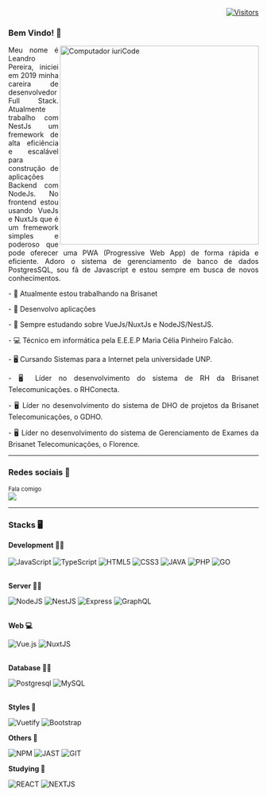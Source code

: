 <div align="right">

[![Visitors](https://komarev.com/ghpvc/?username=josimar16&label=Profile%20views&color=0e75b6&style=flat)](https://github.com/Josimar16)

</div>

### Bem Vindo! 👋
<img src="https://raw.githubusercontent.com/MicaelliMedeiros/micaellimedeiros/master/image/computer-illustration.png" min-width="400px" max-width="400px" width="400px" align="right" alt="Computador iuriCode">
<p align="justify">
  Meu nome é Leandro Pereira, iniciei em 2019 minha careira de desenvolvedor Full Stack. Atualmente trabalho com NestJs um fremework de alta eficiência e escalável para construção de aplicações Backend com NodeJs. No frontend estou usando VueJs e NuxtJs que é um fremework simples e poderoso que pode oferecer uma PWA (Progressive Web App) de forma rápida e eficiente. Adoro o sistema de gerenciamento de banco de dados PostgresSQL, sou fã de Javascript e estou sempre em busca de novos conhecimentos.
</p>
<p align="justify">
   - 🔭 Atualmente estou trabalhando na Brisanet
</p>
<p align="justify">
   - 🔭 Desenvolvo aplicações 
</p>
<p align="justify">
   - 🌱 Sempre estudando sobre VueJs/NuxtJs e NodeJS/NestJS.
</p>
<p align="justify">
   - 💻 Técnico em informática pela E.E.E.P Maria Célia Pinheiro Falcão. 
</p>
<p align="justify">
   - 🖥 Cursando Sistemas para a Internet pela universidade UNP.
</p>
<p align="justify">
   - 🖥 Líder no desenvolvimento do sistema de RH da Brisanet Telecomunicações. o RHConecta.
</p>
<p align="justify">
   - 🖥 Líder no desenvolvimento do sistema de DHO de projetos da Brisanet Telecomunicações, o GDHO.
</p>
<p align="justify">
   - 🖥 Líder no desenvolvimento do sistema de Gerenciamento de Exames  da Brisanet Telecomunicações, o Florence.
</p>

---- 
### Redes sociais 🔌
<sub>Fala comigo <br>
[<img src="https://img.shields.io/badge/Gmail-red?&style=for-the-badge&logo=Gmail&logoColor=white&theme=dark&link=mailto:leandro.p.n96@gmail.com">](mailto:leandro.p.n96@gmail.com)   
</sub>

----

### Stacks 🖥

<p align="justify">
  
<div>
  <strong> Development 👨‍💻 </strong>
  
  <br />
  <br />

  <img alt="JavaScript" src="https://img.shields.io/badge/javascript%20-%23323330.svg?&style=for-the-badge&logo=javascript&logoColor=%23F7DF1E"/>
  <img alt="TypeScript" src="https://img.shields.io/badge/typescript%20-%23007ACC.svg?&style=for-the-badge&logo=typescript&logoColor=white"/>
  <img alt="HTML5" src="https://img.shields.io/badge/html5%20-%23E34F26.svg?&style=for-the-badge&logo=html5&logoColor=white"/>
  <img alt="CSS3" src="https://img.shields.io/badge/css3-2D63DD.svg?&style=for-the-badge&logo=css3&logoColor=white"/>
  <img alt="JAVA" src="https://img.shields.io/badge/Java-ED8B00?style=for-the-badge&logo=java&logoColor=white" />
  <img alt="PHP" src="https://img.shields.io/badge/PHP-777BB4?style=for-the-badge&logo=php&logoColor=white"/>
  <img alt="GO" src="https://img.shields.io/badge/Go-00ADD8?style=for-the-badge&logo=go&logoColor=white"/>
  <img alt="" src=""/>
  <img alt="" src=""/>

  <br />
  <br />
  
  <strong> Server 👨‍🏭 </strong>
  
  <img alt="NodeJS" src="https://img.shields.io/badge/node.js%20-%2343853D.svg?&style=for-the-badge&logo=node.js&logoColor=white"/>
  <img alt="NestJS" src="https://img.shields.io/badge/nestjs%20-%23E0234E.svg?&style=for-the-badge&logo=nestjs&logoColor=white" />
  <img alt="Express" src="https://img.shields.io/badge/express-green.svg?&style=for-the-badge&logo=express&logoColor=white"/>
  <img alt="GraphQL" src="https://img.shields.io/badge/graphql%20-E10098.svg?&style=for-the-badge&logo=graphql&logoColor=white"/>
  
  <br />
  <br />
</div>

<div>
  
  <strong> Web 💻 </strong>

  <img alt="Vue.js" src="https://img.shields.io/badge/vuejs%20-%2335495e.svg?&style=for-the-badge&logo=vue.js&logoColor=%234FC08D"/>
  <img alt="NuxtJS" src="https://img.shields.io/badge/nuxt.js-00C58E?style=for-the-badge&logo=nuxtdotjs&logoColor=white"/>

  <br />
  <br />

  <strong> Database 👨‍⚖️ </strong>

  <img alt="Postgresql" src="https://img.shields.io/badge/postgresql%20-blue.svg?&style=for-the-badge&logo=postgresql&logoColor=white"/>
  <img alt="MySQL" src="https://img.shields.io/badge/MySQL-00000F?style=for-the-badge&logo=mysql&logoColor=white"/>
  <br />
  <br />
</div>
  
<div>

  <strong> Styles 💄 </strong>

  <img alt="Vuetify" src="https://img.shields.io/badge/vuetify-1867C0.svg?&style=for-the-badge&logo=vuetify&logoColor=white"/>
  <img alt="Bootstrap" src="https://img.shields.io/badge/bootstrap-7953B3.svg?&style=for-the-badge&logo=bootstrap&logoColor=white"/>

  <img alt="" src="https://img.shields.io/badge/-materialize--css-ff69b4?style=for-the-badge&logo=materialize--css&logoColor=white"/>
  </p>

</div>

<div>

  <strong> Others 💄 </strong>

  <img alt="NPM" src="https://img.shields.io/badge/npm-CB3837?style=for-the-badge&logo=npm&logoColor=white"/>
  <img alt="JAST" src="https://img.shields.io/badge/Jest-C21325?style=for-the-badge&logo=jest&logoColor=white"/>
  <img alt="GIT" src="https://img.shields.io/badge/Git-F05032?style=for-the-badge&logo=git&logoColor=white"/>
  </p>

</div>

<div>

  <strong> Studying 💄 </strong>

  <img alt="REACT" src="https://img.shields.io/badge/React-20232A?style=for-the-badge&logo=react&logoColor=61DAFB"/>
  <img alt="NEXTJS" src="https://img.shields.io/badge/next.js-000000?style=for-the-badge&logo=nextdotjs&logoColor=white"/>
  </p>

</div>
